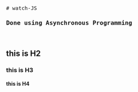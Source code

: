 <pre>
# watch-JS
<h3>Done using Asynchronous Programming</h3>
</pre>   
<h2>this is H2</h2>

<h3>this is H3</h3>
<h4>this is H4</h4>
